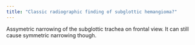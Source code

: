 ```yaml
---
title: "Classic radiographic finding of subglottic hemangioma?"
---
```

Assymetric narrowing of the subglottic trachea on frontal view. It can still cause symmetric narrowing though.

